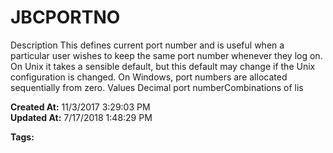 # JBCPORTNO

Description This defines current port number and is useful when a particular user wishes to keep the same port number whenever they log on. On Unix it takes a sensible default, but this default may change if the Unix configuration is changed. On Windows, port numbers are allocated sequentially from zero. Values Decimal port numberCombinations of lis  

**Created At:** 11/3/2017 3:29:03 PM  
**Updated At:** 7/17/2018 1:48:29 PM  

**Tags:**
<badge text='environment variables' vertical='middle' />
<badge text='ports' vertical='middle' />
